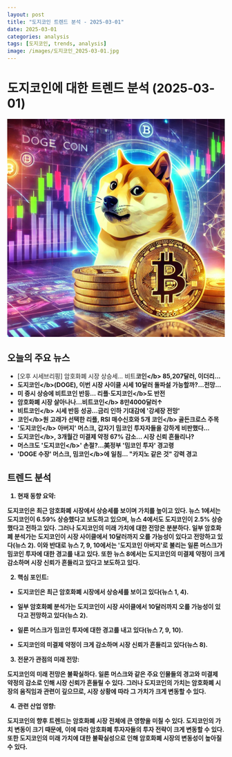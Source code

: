 ```yaml
---
layout: post
title: "도지코인 트렌드 분석 - 2025-03-01"
date: 2025-03-01
categories: analysis
tags: [도지코인, trends, analysis]
image: /images/도지코인_2025-03-01.jpg
---
```


# 도지코인에 대한 트렌드 분석 (2025-03-01)

![도지코인 관련 이미지](/images/도지코인_2025-03-01.jpg)

## 오늘의 주요 뉴스

- [오후 시세브리핑] 암호화폐 시장 상승세… 비트<b>코인<\/b> 85,207달러, 이더리...
- <b>도지코인<\/b>(DOGE), 이번 시장 사이클 시세 10달러 돌파설 가능할까?…전망...
- 미 증시 상승에 비트코인 반등… 리플·<b>도지코인<\/b>도 반전
- 암호화폐 시장 살아나나…비트<b>코인<\/b> 8만4000달러↑
- 비트<b>코인<\/b> 시세 반등 성공...금리 인하 기대감에 '강세장 전망'
- <b>코인<\/b>원 고래가 선택한 리플, RSI 매수신호와 5개 <b>코인<\/b> 골든크로스 주목
- '<b>도지코인<\/b> 아버지' 머스크, 갑자기 밈코인 투자자들을 강하게 비판했다...
- <b>도지코인<\/b>, 3개월간 미결제 약정 67% 감소… 시장 신뢰 흔들리나?
- 머스크도 '<b>도지코인<\/b>' 손절?...美정부 '밈코인 투자' 경고령
- 'DOGE 수장' 머스크, 밈<b>코인<\/b>에 일침… &quot;카지노 같은 것&quot; 강력 경고

## 트렌드 분석

1. 현재 동향 요약: 

도지코인은 최근 암호화폐 시장에서 상승세를 보이며 가치를 높이고 있다. 뉴스 1에서는 도지코인이 6.59% 상승했다고 보도하고 있으며, 뉴스 4에서도 도지코인이 2.5% 상승했다고 전하고 있다. 그러나 도지코인의 미래 가치에 대한 전망은 분분하다. 일부 암호화폐 분석가는 도지코인이 시장 사이클에서 10달러까지 오를 가능성이 있다고 전망하고 있다(뉴스 2). 이와 반대로 뉴스 7, 9, 10에서는 '도지코인 아버지'로 불리는 일론 머스크가 밈코인 투자에 대한 경고를 내고 있다. 또한 뉴스 8에서는 도지코인의 미결제 약정이 크게 감소하며 시장 신뢰가 흔들리고 있다고 보도하고 있다. 



2. 핵심 포인트: 

- 도지코인은 최근 암호화폐 시장에서 상승세를 보이고 있다(뉴스 1, 4).

- 일부 암호화폐 분석가는 도지코인이 시장 사이클에서 10달러까지 오를 가능성이 있다고 전망하고 있다(뉴스 2).

- 일론 머스크가 밈코인 투자에 대한 경고를 내고 있다(뉴스 7, 9, 10).

- 도지코인의 미결제 약정이 크게 감소하며 시장 신뢰가 흔들리고 있다(뉴스 8).



3. 전문가 관점의 미래 전망: 

도지코인의 미래 전망은 불확실하다. 일론 머스크와 같은 주요 인물들의 경고와 미결제 약정의 감소로 인해 시장 신뢰가 흔들릴 수 있다. 그러나 도지코인의 가치는 암호화폐 시장의 움직임과 관련이 깊으므로, 시장 상황에 따라 그 가치가 크게 변동할 수 있다.



4. 관련 산업 영향: 

도지코인의 향후 트렌드는 암호화폐 시장 전체에 큰 영향을 미칠 수 있다. 도지코인의 가치 변동이 크기 때문에, 이에 따라 암호화폐 투자자들의 투자 전략이 크게 변동할 수 있다. 또한 도지코인의 미래 가치에 대한 불확실성으로 인해 암호화폐 시장의 변동성이 높아질 수 있다.